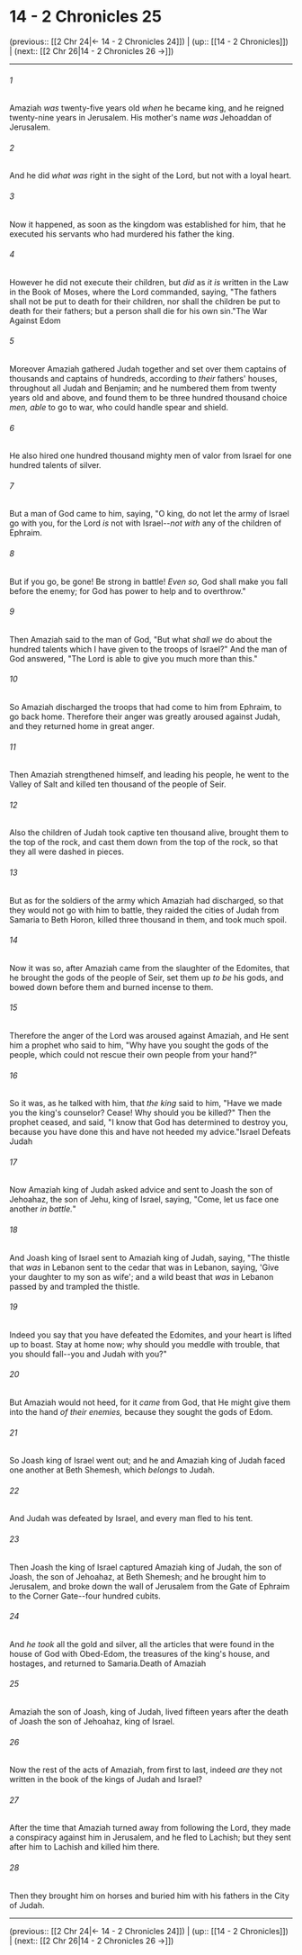 # 14 - 2 Chronicles 25

(previous:: [[2 Chr 24|← 14 - 2 Chronicles 24]]) | (up:: [[14 - 2 Chronicles]]) | (next:: [[2 Chr 26|14 - 2 Chronicles 26 →]])

***


###### 1 
Amaziah _was_ twenty-five years old _when_ he became king, and he reigned twenty-nine years in Jerusalem. His mother's name _was_ Jehoaddan of Jerusalem. 

###### 2 
And he did _what was_ right in the sight of the Lord, but not with a loyal heart. 

###### 3 
Now it happened, as soon as the kingdom was established for him, that he executed his servants who had murdered his father the king. 

###### 4 
However he did not execute their children, but _did_ as _it is_ written in the Law in the Book of Moses, where the Lord commanded, saying, "The fathers shall not be put to death for their children, nor shall the children be put to death for their fathers; but a person shall die for his own sin."The War Against Edom 

###### 5 
Moreover Amaziah gathered Judah together and set over them captains of thousands and captains of hundreds, according to _their_ fathers' houses, throughout all Judah and Benjamin; and he numbered them from twenty years old and above, and found them to be three hundred thousand choice _men, able_ to go to war, who could handle spear and shield. 

###### 6 
He also hired one hundred thousand mighty men of valor from Israel for one hundred talents of silver. 

###### 7 
But a man of God came to him, saying, "O king, do not let the army of Israel go with you, for the Lord _is_ not with Israel--_not with_ any of the children of Ephraim. 

###### 8 
But if you go, be gone! Be strong in battle! _Even so,_ God shall make you fall before the enemy; for God has power to help and to overthrow." 

###### 9 
Then Amaziah said to the man of God, "But what _shall we_ do about the hundred talents which I have given to the troops of Israel?" And the man of God answered, "The Lord is able to give you much more than this." 

###### 10 
So Amaziah discharged the troops that had come to him from Ephraim, to go back home. Therefore their anger was greatly aroused against Judah, and they returned home in great anger. 

###### 11 
Then Amaziah strengthened himself, and leading his people, he went to the Valley of Salt and killed ten thousand of the people of Seir. 

###### 12 
Also the children of Judah took captive ten thousand alive, brought them to the top of the rock, and cast them down from the top of the rock, so that they all were dashed in pieces. 

###### 13 
But as for the soldiers of the army which Amaziah had discharged, so that they would not go with him to battle, they raided the cities of Judah from Samaria to Beth Horon, killed three thousand in them, and took much spoil. 

###### 14 
Now it was so, after Amaziah came from the slaughter of the Edomites, that he brought the gods of the people of Seir, set them up _to be_ his gods, and bowed down before them and burned incense to them. 

###### 15 
Therefore the anger of the Lord was aroused against Amaziah, and He sent him a prophet who said to him, "Why have you sought the gods of the people, which could not rescue their own people from your hand?" 

###### 16 
So it was, as he talked with him, that _the king_ said to him, "Have we made you the king's counselor? Cease! Why should you be killed?" Then the prophet ceased, and said, "I know that God has determined to destroy you, because you have done this and have not heeded my advice."Israel Defeats Judah 

###### 17 
Now Amaziah king of Judah asked advice and sent to Joash the son of Jehoahaz, the son of Jehu, king of Israel, saying, "Come, let us face one another _in battle._" 

###### 18 
And Joash king of Israel sent to Amaziah king of Judah, saying, "The thistle that _was_ in Lebanon sent to the cedar that was in Lebanon, saying, 'Give your daughter to my son as wife'; and a wild beast that _was_ in Lebanon passed by and trampled the thistle. 

###### 19 
Indeed you say that you have defeated the Edomites, and your heart is lifted up to boast. Stay at home now; why should you meddle with trouble, that you should fall--you and Judah with you?" 

###### 20 
But Amaziah would not heed, for it _came_ from God, that He might give them into the hand _of their enemies,_ because they sought the gods of Edom. 

###### 21 
So Joash king of Israel went out; and he and Amaziah king of Judah faced one another at Beth Shemesh, which _belongs_ to Judah. 

###### 22 
And Judah was defeated by Israel, and every man fled to his tent. 

###### 23 
Then Joash the king of Israel captured Amaziah king of Judah, the son of Joash, the son of Jehoahaz, at Beth Shemesh; and he brought him to Jerusalem, and broke down the wall of Jerusalem from the Gate of Ephraim to the Corner Gate--four hundred cubits. 

###### 24 
And _he took_ all the gold and silver, all the articles that were found in the house of God with Obed-Edom, the treasures of the king's house, and hostages, and returned to Samaria.Death of Amaziah 

###### 25 
Amaziah the son of Joash, king of Judah, lived fifteen years after the death of Joash the son of Jehoahaz, king of Israel. 

###### 26 
Now the rest of the acts of Amaziah, from first to last, indeed _are_ they not written in the book of the kings of Judah and Israel? 

###### 27 
After the time that Amaziah turned away from following the Lord, they made a conspiracy against him in Jerusalem, and he fled to Lachish; but they sent after him to Lachish and killed him there. 

###### 28 
Then they brought him on horses and buried him with his fathers in the City of Judah.

***

(previous:: [[2 Chr 24|← 14 - 2 Chronicles 24]]) | (up:: [[14 - 2 Chronicles]]) | (next:: [[2 Chr 26|14 - 2 Chronicles 26 →]])
